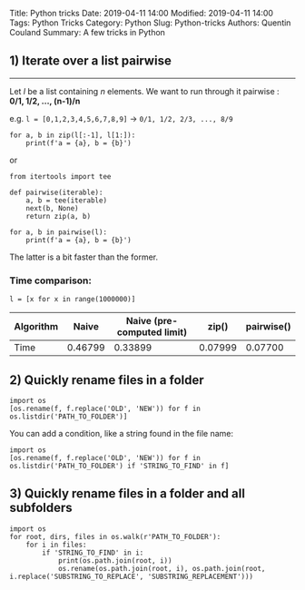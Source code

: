 Title: Python tricks
Date: 2019-04-11 14:00
Modified: 2019-04-11 14:00
Tags: Python Tricks
Category: Python
Slug: Python-tricks
Authors: Quentin Couland
Summary: A few tricks in Python

## 1) Iterate over a list pairwise
---
Let *l* be a list containing *n* elements. We want to run through it pairwise : **0/1, 1/2, ..., (n-1)/n**

e.g. `l = [0,1,2,3,4,5,6,7,8,9]` -> `0/1, 1/2, 2/3, ..., 8/9`

```
for a, b in zip(l[:-1], l[1:]):
    print(f'a = {a}, b = {b}')
```
or
```
from itertools import tee

def pairwise(iterable):
    a, b = tee(iterable)
    next(b, None)
    return zip(a, b)

for a, b in pairwise(l):
    print(f'a = {a}, b = {b}')
```
The latter is a bit faster than the former.

### Time comparison:
`l = [x for x in range(1000000)]`

| Algorithm | Naive   | Naive (pre-computed limit) | zip()   | pairwise() |
|-----------|---------|----------------------------|---------|------------|
| Time      | 0.46799 |           0.33899          | 0.07999 |   0.07700  |


## 2) Quickly rename files in a folder

```
import os
[os.rename(f, f.replace('OLD', 'NEW')) for f in os.listdir('PATH_TO_FOLDER')]
```

You can add a condition, like a string found in the file name:

```
import os
[os.rename(f, f.replace('OLD', 'NEW')) for f in os.listdir('PATH_TO_FOLDER') if 'STRING_TO_FIND' in f]
```

## 3) Quickly rename files in a folder and all subfolders
```
import os
for root, dirs, files in os.walk(r'PATH_TO_FOLDER'):
    for i in files:
        if 'STRING_TO_FIND' in i:
            print(os.path.join(root, i))
            os.rename(os.path.join(root, i), os.path.join(root, i.replace('SUBSTRING_TO_REPLACE', 'SUBSTRING_REPLACEMENT')))
```